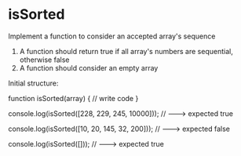 # isSorted

Implement a function to consider an accepted array's sequence
1. A function should return true if all array's numbers are sequential, otherwise false
2. A function should consider an empty array

Initial structure:

function isSorted(array) {
  // write code
}

console.log(isSorted([228, 229, 245, 10000])); // ---> expected true

console.log(isSorted([10, 20, 145, 32, 200])); // ---> expected false

console.log(isSorted([])); // ---> expected true
